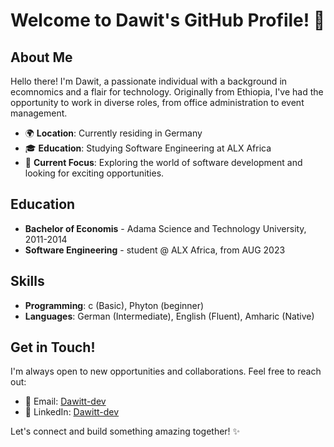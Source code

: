 # Welcome to Dawit's GitHub Profile! 👋

## About Me

Hello there! I'm Dawit, a passionate individual with a background in ecomnomics and a flair for technology. 
Originally from Ethiopia, I've had the opportunity to work in diverse roles, from office administration to event management.

- 🌍 **Location**: Currently residing in Germany
- 🎓 **Education**: Studying Software Engineering at ALX Africa
- 🚀 **Current Focus**: Exploring the world of software development and looking for exciting opportunities.

## Education

- **Bachelor of Economis** - Adama Science and Technology University, 2011-2014
- **Software Engineering** - student @ ALX Africa, from AUG 2023

## Skills

- **Programming**: c (Basic), Phyton (beginner)
- **Languages**: German (Intermediate), English (Fluent), Amharic (Native)

## Get in Touch!

I'm always open to new opportunities and collaborations. Feel free to reach out:

- 📧 Email: [Dawitt-dev](mailto:dawittbeyene22@gmail.com)
- 💼 LinkedIn: [Dawitt-dev](https://www.linkedin.com/in/dawitt-dev/)

Let's connect and build something amazing together! ✨

<!---
Dawitt-dev/Dawitt-dev is a ✨ special ✨ repository because its `README.md` (this file) appears on your GitHub profile.
You can click the Preview link to take a look at your changes.
--->
